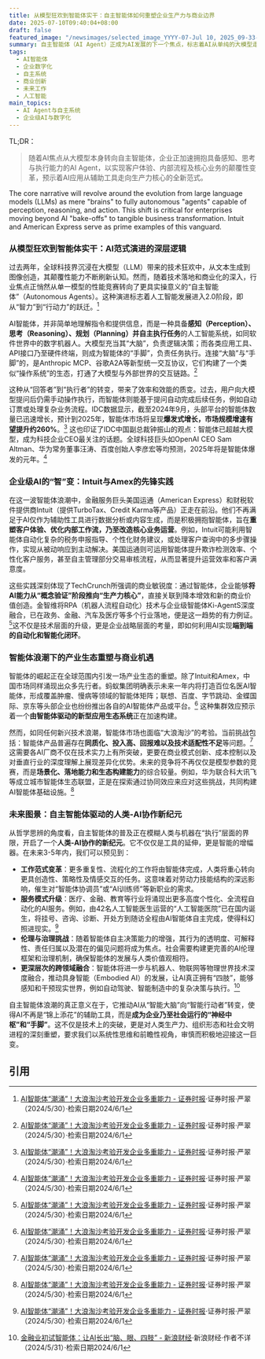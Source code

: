 ```yaml
---
title: 从模型狂欢到智能体实干：自主智能体如何重塑企业生产力与商业边界
date: 2025-07-10T09:40:04+08:00
draft: false
featured_image: "/newsimages/selected_image_YYYY-07-Jul 10, 2025_09-33-46-541.jpg"
summary: 自主智能体（AI Agent）正成为AI发展的下一个焦点，标志着AI从单纯的大模型走向具备感知、思考与执行能力的实践阶段。Intuit和美国运通等企业率先将其应用于业务流程重塑和客户体验升级，预示着AI将从辅助工具转变为核心生产力。这一趋势不仅将重塑产业生态和商业模式，更将深刻影响未来工作和社会结构，亟需企业、政策制定者共同应对机遇与挑战。
tags: 
  - AI智能体
  - 企业数字化
  - 自主系统
  - 商业创新
  - 未来工作
  - 人工智能
main_topics: 
  - AI Agent与自主系统
  - 企业级AI与数字化
---
```


TL;DR：
>随着AI焦点从大模型本身转向自主智能体，企业正加速拥抱具备感知、思考与执行能力的AI Agent，以实现客户体验、内部流程及核心业务的颠覆性变革，预示着AI应用从辅助工具走向生产力核心的全新范式。

The core narrative will revolve around the evolution from large language models (LLMs) as mere "brains" to fully autonomous "agents" capable of perception, reasoning, and action. This shift is critical for enterprises moving beyond AI "bake-offs" to tangible business transformation. Intuit and American Express serve as prime examples of this vanguard.

### 从模型狂欢到智能体实干：AI范式演进的深层逻辑

过去两年，全球科技界沉浸在大模型（LLM）带来的技术狂欢中，从文本生成到图像创造，其颠覆性能力不断刷新认知。然而，随着技术落地和商业化的深入，行业焦点正悄然从单一模型的性能竞赛转向了更具实操意义的“自主智能体”（Autonomous Agents）。这种演进标志着人工智能发展进入2.0阶段，即从“智力”到“行动力”的跃迁。[^1]

AI智能体，并非简单地理解指令和提供信息，而是一种具备**感知（Perception）、思考（Reasoning）、规划（Planning）并自主执行任务**的人工智能系统，如同软件世界中的数字机器人。大模型充当其“大脑”，负责逻辑决策；而各类应用工具、API接口乃至硬件终端，则成为智能体的“手脚”，负责任务执行。连接“大脑”与“手脚”的，是Anthropic MCP、谷歌A2A等新型统一交互协议，它们构建了一个类似“操作系统”的生态，打通了大模型与外部世界的交互链路。[^1]

这种从“回答者”到“执行者”的转变，带来了效率和效能的质变。过去，用户向大模型提问后仍需手动操作执行，而智能体则能基于提问自动完成后续任务，例如自动订票或处理复杂业务流程。IDC数据显示，截至2024年9月，头部平台的智能体数量已迅速增长，预计到2025年，智能体市场将呈现**爆发式增长，市场规模增速有望提升约260%**。[^1] 这也印证了IDC中国副总裁钟振山的观点：智能体已超越大模型，成为科技企业CEO最关注的话题。全球科技巨头如OpenAI CEO Sam Altman、华为常务董事汪涛、百度创始人李彦宏等均预测，2025年将是智能体爆发的元年。[^1]

### 企业级AI的“智”变：Intuit与Amex的先锋实践

在这一波智能体浪潮中，金融服务巨头美国运通（American Express）和财税软件提供商Intuit（提供TurboTax、Credit Karma等产品）正走在前沿。他们不再满足于AI仅作为辅助性工具进行数据分析或内容生成，而是积极拥抱智能体，旨在**重塑客户体验、优化内部工作流，乃至改造核心业务运营**。例如，Intuit可能利用智能体自动化复杂的税务申报指导、个性化财务建议，或处理客户查询中的多步骤操作，实现从被动响应到主动解决。美国运通则可运用智能体提升欺诈检测效率、个性化客户服务，甚至自主管理部分交易审核流程，从而显著提升运营效率和客户满意度。

这些实践深刻体现了TechCrunch所强调的商业敏锐度：通过智能体，企业能够**将AI能力从“概念验证”阶段推向“生产力核心”**，直接关联到降本增效和新的商业价值创造。金智维将RPA（机器人流程自动化）技术与企业级智能体Ki-AgentS深度融合，已在政务、金融、汽车及医疗等多个行业落地，便是这一趋势的有力例证。[^1]这不仅是技术层面的升级，更是企业战略层面的考量，即如何利用AI实现**端到端的自动化和智能化闭环**。

### 智能体浪潮下的产业生态重塑与商业机遇

智能体的崛起正在全球范围内引发一场产业生态的重塑。除了Intuit和Amex，中国市场同样涌现出众多先行者。蚂蚁集团明确表示未来一年内将打造百位名医AI智能体，形成覆盖肿瘤、慢病等领域的智能体矩阵；联想、百度、字节跳动、金蝶国际、京东等头部企业也纷纷推出各自的AI智能体产品或平台。[^1] 这种集群效应预示着一个**由智能体驱动的新型应用生态系统**正在加速构建。

然而，如同任何新兴技术浪潮，智能体市场也面临“大浪淘沙”的考验。当前挑战包括：智能体产品普遍存在**同质化、投入高、回报难以及技术适配性不足**等问题。[^1] 这需要各AI厂商不仅在技术实力上有所突破，更要在商业模式创新、成本控制以及对垂直行业的深度理解上展现差异化优势。未来的竞争将不再仅仅是模型参数的竞赛，而是**场景化、落地能力和生态构建能力**的综合较量。例如，华为联合科大讯飞等成立城市智能体生态联盟，正是在探索通过协同效应来应对这些挑战，共同构建AI智能体基础设施。[^1]

### 未来图景：自主智能体驱动的人类-AI协作新纪元

从哲学思辨的角度看，自主智能体的普及正在模糊人类与机器在“执行”层面的界限，开启了一个**人类-AI协作的新纪元**。它不仅仅是工具的延伸，更是智能的增幅器。在未来3-5年内，我们可以预见到：

*   **工作范式变革**：更多重复性、流程化的工作将由智能体完成，人类将重心转向更具创造性、策略性及情感交互的任务。这意味着对劳动力技能结构的深远影响，催生对“智能体协调员”或“AI训练师”等新职业的需求。
*   **服务模式升级**：医疗、金融、教育等行业将涌现出更多高度个性化、全流程自动化的AI服务。例如，由42名人工智能医生运营的“人工智能医院”已在国内诞生，将挂号、咨询、诊断、开处方到随访全程由AI智能体自主完成，使得科幻照进现实。[^1]
*   **伦理与治理挑战**：随着智能体自主决策能力的增强，其行为的透明度、可解释性、责任归属以及潜在的偏见问题将成为焦点。社会需要构建更完善的AI伦理框架和治理机制，确保智能体的发展与人类价值观相符。
*   **更深层次的跨领域融合**：智能体将进一步与机器人、物联网等物理世界技术深度融合，推动具身智能（Embodied AI）的发展，让AI真正拥有“四肢”，能够感知和干预现实世界，例如自动驾驶、智能制造中的复杂决策与执行。[^3]

自主智能体浪潮的真正意义在于，它推动AI从“智能大脑”向“智能行动者”转变，使得AI不再是“锦上添花”的辅助工具，而是**成为企业乃至社会运行的“神经中枢”和“手脚”**。这不仅是技术上的突破，更是对人类生产力、组织形态和社会文明进程的深刻重塑，要求我们以系统性思维和前瞻性视角，审慎而积极地迎接这一巨变。

## 引用

[^1]: [AI智能体“潮涌”！大浪淘沙考验开发企业多重能力 - 证券时报](https://www.stcn.com/article/detail/1851779.html)·证券时报·严翠（2024/5/30）·检索日期2024/6/1
[^2]: [曾“一码难求”的Manus放开注册了！智能体元年AI应用何以变现？](https://www.cls.cn/detail/2029121)·财联社·作者不详（2024/5/31）·检索日期2024/6/1
[^3]: [金融业初试智能体：让AI长出“脑、眼、四肢” - 新浪财经](https://cj.sina.cn/articles/view/5953740931/162dee08306701shb8?froms=ggmp)·新浪财经·作者不详（2024/5/31）·检索日期2024/6/1
